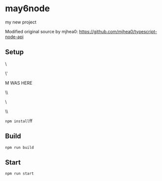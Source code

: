 # may6node

my new project

Modified original source by mjhea0: https://github.com/mjhea0/typescript-node-api

## Setup





























































\













































\\\'









M WAS HERE

















































\\\

































\\








\\\






























`npm install`ff












## Build







`npm run build`





## Start

`npm run start`


